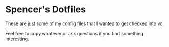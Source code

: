

# Spencer's Dotfiles

These are just some of my config files that I wanted to get checked into vc.

Feel free to copy whatever or ask questions if you find something interesting. 

